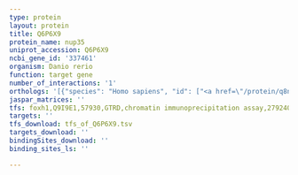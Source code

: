 ```yaml
---
type: protein
layout: protein
title: Q6P6X9
protein_name: nup35
uniprot_accession: Q6P6X9
ncbi_gene_id: '337461'
organism: Danio rerio
function: target gene
number_of_interactions: '1'
orthologs: '[{"species": "Homo sapiens", "id": ["<a href=\"/protein/q8nfh5\">Q8NFH5</a>"]}, {"species": "Mus musculus", "id": ["<a href=\"/protein/q8r4r6\">Q8R4R6</a>"]}, {"species": "Rattus norvegicus", "id": ["Q68FY1"]}, {"species": "Drosophila melanogaster", "id": ["<a href=\"/protein/q9vws2\">Q9VWS2</a>"]}]'
jaspar_matrices: ''
tfs: foxh1,Q9I9E1,57930,GTRD,chromatin immunoprecipitation assay,27924024%5Buid%5D,No
targets: ''
tfs_download: tfs_of_Q6P6X9.tsv
targets_download: ''
bindingSites_download: ''
binding_sites_ls: ''

---
```

